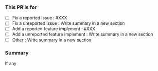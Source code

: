 ### This PR is for

- [ ] Fix a reported issue : #XXX
- [ ] Fix a unreported issue : Write summary in a new section
- [ ] Add a reported feature implement : #XXX
- [ ] Add a unreported feature implement : Write summary in a new section
- [ ] Other : Write summary in a new section

### Summary

If any
